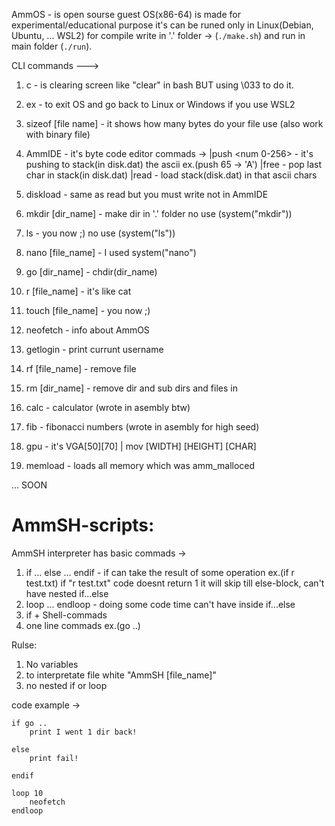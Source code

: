 											      
AmmOS - is open sourse guest OS(x86-64) is made for experimental/educational purpose it's can be runed only in Linux(Debian, Ubuntu, ... WSL2)  for compile write in '.' folder ->
(`./make.sh`) and run in main folder (`./run`).

CLI commands --->

1) c - is clearing screen like "clear" in bash BUT using \033 to do it.

2) ex - to exit OS and go back to Linux or Windows if you use WSL2 

3) sizeof [file name] - it shows how many bytes do your file use (also work with binary file)

4) AmmIDE - it's byte code editor commads ->
	|push <num 0-256> - it's pushing to stack(in disk.dat) the ascii ex.(push 65 -> 'A')
	|free - pop last char in stack(in disk.dat)
	|read - load stack(disk.dat) in that ascii chars

5) diskload - same as read but you must write not in AmmIDE

6) mkdir [dir_name] - make dir in '.' folder no use (system("mkdir"))

7) ls - you now ;) no use (system("ls"))

8) nano [file_name] - I used system("nano")

9) go [dir_name] - chdir(dir_name)

10) r [file_name] - it's like cat 

11) touch [file_name] - you now ;)

12) neofetch - info about AmmOS

13) getlogin - print currunt username

14) rf [file_name] - remove file

15) rm [dir_name] - remove dir and sub dirs and files in

16) calc - calculator (wrote in asembly btw)

17) fib - fibonacci numbers (wrote in asembly for high seed)

18) gpu - it's VGA[50][70]
    | mov [WIDTH] [HEIGHT] [CHAR]

19) memload - loads all memory which was amm_malloced

... SOON
 
# AmmSH-scripts:
AmmSH interpreter has basic commads ->

1) if ... else ... endif - if can take the result of some operation ex.(if r test.txt) if "r test.txt" code doesnt return 1 it will skip till else-block, can't have nested if...else
2) loop <index> ... endloop - doing some code <index> time can't have inside if...else
3) if + Shell-commads
4) one line commads ex.(go ..)

Rulse:
1) No variables
2) to interpretate file white "AmmSH [file_name]"
3) no nested if or loop

code example ->
```
if go ..
	print I went 1 dir back!

else 
	print fail!

endif

loop 10
	neofetch
endloop
```
